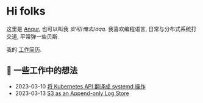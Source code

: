 # Hi folks

这里是 [Anqur], 也可以叫我 *安可*/*俺去*/*aqq*. 我喜欢编程语言, 日常与分布式系统打交道, 平常弹一些贝斯.

我的 [工作简历].

[Anqur]: https://github.com/anqurvanillapy
[工作简历]: post/cv

<!--
## 🧸 和编程语言有关的东东

* 2024-01-07 [2024 New Year Resolutions](/post/20240107-2024newyear)
-->

## 💼 一些工作中的想法

* 2023-03-10 [将 Kubernetes API 翻译成 systemd 操作](/post/20230310-unitlet)
* 2023-03-13 [S3 as an Append-only Log Store](/post/20230313-log4s3)
